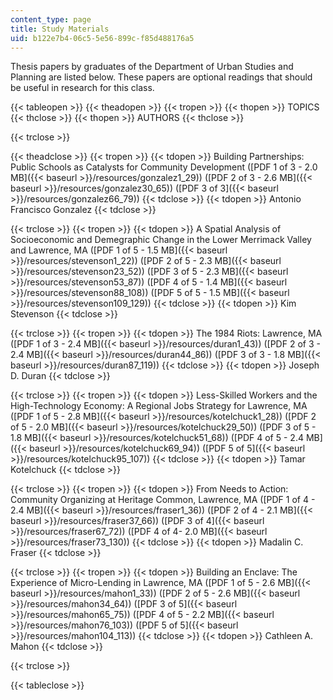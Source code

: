 ```yaml
---
content_type: page
title: Study Materials
uid: b122e7b4-06c5-5e56-899c-f85d488176a5
---
```


Thesis papers by graduates of the Department of Urban Studies and Planning are listed below. These papers are optional readings that should be useful in research for this class.

{{< tableopen >}}
{{< theadopen >}}
{{< tropen >}}
{{< thopen >}}
TOPICS
{{< thclose >}}
{{< thopen >}}
AUTHORS
{{< thclose >}}

{{< trclose >}}

{{< theadclose >}}
{{< tropen >}}
{{< tdopen >}}
Building Partnerships: Public Schools as Catalysts for Community Development ([PDF 1 of 3 - 2.0 MB]({{< baseurl >}}/resources/gonzalez1_29)) ([PDF 2 of 3 - 2.6 MB]({{< baseurl >}}/resources/gonzalez30_65)) ([PDF 3 of 3]({{< baseurl >}}/resources/gonzalez66_79))
{{< tdclose >}}
{{< tdopen >}}
Antonio Francisco Gonzalez
{{< tdclose >}}

{{< trclose >}}
{{< tropen >}}
{{< tdopen >}}
A Spatial Analysis of Socioeconomic and Demegraphic Change in the Lower Merrimack Valley and Lawrence, MA ([PDF 1 of 5 - 1.5 MB]({{< baseurl >}}/resources/stevenson1_22)) ([PDF 2 of 5 - 2.3 MB]({{< baseurl >}}/resources/stevenson23_52)) ([PDF 3 of 5 - 2.3 MB]({{< baseurl >}}/resources/stevenson53_87)) ([PDF 4 of 5 - 1.4 MB]({{< baseurl >}}/resources/stevenson88_108)) ([PDF 5 of 5 - 1.5 MB]({{< baseurl >}}/resources/stevenson109_129))
{{< tdclose >}}
{{< tdopen >}}
Kim Stevenson
{{< tdclose >}}

{{< trclose >}}
{{< tropen >}}
{{< tdopen >}}
The 1984 Riots: Lawrence, MA ([PDF 1 of 3 - 2.4 MB]({{< baseurl >}}/resources/duran1_43)) ([PDF 2 of 3 - 2.4 MB]({{< baseurl >}}/resources/duran44_86)) ([PDF 3 of 3 - 1.8 MB]({{< baseurl >}}/resources/duran87_119))
{{< tdclose >}}
{{< tdopen >}}
Joseph D. Duran
{{< tdclose >}}

{{< trclose >}}
{{< tropen >}}
{{< tdopen >}}
Less-Skilled Workers and the High-Technology Economy: A Regional Jobs Strategy for Lawrence, MA ([PDF 1 of 5 - 2.8 MB]({{< baseurl >}}/resources/kotelchuck1_28)) ([PDF 2 of 5 - 2.0 MB]({{< baseurl >}}/resources/kotelchuck29_50)) ([PDF 3 of 5 - 1.8 MB]({{< baseurl >}}/resources/kotelchuck51_68)) ([PDF 4 of 5 - 2.4 MB]({{< baseurl >}}/resources/kotelchuck69_94)) ([PDF 5 of 5]({{< baseurl >}}/resources/kotelchuck95_107))
{{< tdclose >}}
{{< tdopen >}}
Tamar Kotelchuck
{{< tdclose >}}

{{< trclose >}}
{{< tropen >}}
{{< tdopen >}}
From Needs to Action: Community Organizing at Heritage Common, Lawrence, MA ([PDF 1 of 4 - 2.4 MB]({{< baseurl >}}/resources/fraser1_36)) ([PDF 2 of 4 - 2.1 MB]({{< baseurl >}}/resources/fraser37_66)) ([PDF 3 of 4]({{< baseurl >}}/resources/fraser67_72)) ([PDF 4 of 4- 2.0 MB]({{< baseurl >}}/resources/fraser73_130))
{{< tdclose >}}
{{< tdopen >}}
Madalin C. Fraser
{{< tdclose >}}

{{< trclose >}}
{{< tropen >}}
{{< tdopen >}}
Building an Enclave: The Experience of Micro-Lending in Lawrence, MA ([PDF 1 of 5 - 2.6 MB]({{< baseurl >}}/resources/mahon1_33)) ([PDF 2 of 5 - 2.6 MB]({{< baseurl >}}/resources/mahon34_64)) ([PDF 3 of 5]({{< baseurl >}}/resources/mahon65_75)) ([PDF 4 of 5 - 2.2 MB]({{< baseurl >}}/resources/mahon76_103)) ([PDF 5 of 5]({{< baseurl >}}/resources/mahon104_113))
{{< tdclose >}}
{{< tdopen >}}
Cathleen A. Mahon
{{< tdclose >}}

{{< trclose >}}

{{< tableclose >}}